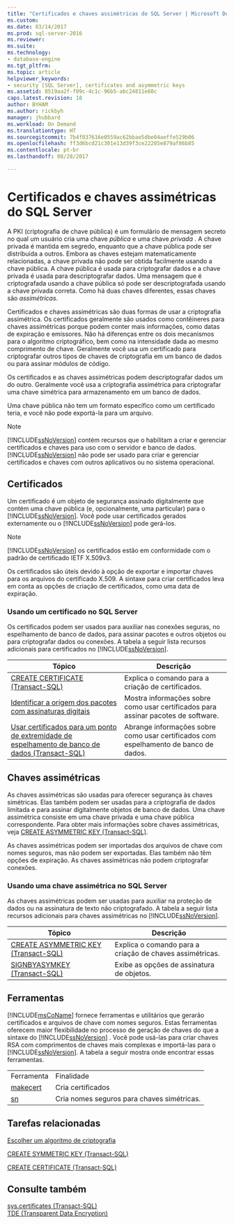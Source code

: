 ```yaml
---
title: "Certificados e chaves assimétricas do SQL Server | Microsoft Docs"
ms.custom: 
ms.date: 03/14/2017
ms.prod: sql-server-2016
ms.reviewer: 
ms.suite: 
ms.technology:
- database-engine
ms.tgt_pltfrm: 
ms.topic: article
helpviewer_keywords:
- security [SQL Server], certificates and asymmetric keys
ms.assetid: 8519aa2f-f09c-4c1c-96b5-abc24811e60c
caps.latest.revision: 18
author: BYHAM
ms.author: rickbyh
manager: jhubbard
ms.workload: On Demand
ms.translationtype: HT
ms.sourcegitcommit: 7b4f037616e0559ac62bbae5dbe04aeffe529b06
ms.openlocfilehash: ff3d6bcd21c301e13d39f3ce22205e879af86b85
ms.contentlocale: pt-br
ms.lasthandoff: 08/28/2017

---
```

# <a name="sql-server-certificates-and-asymmetric-keys"></a>Certificados e chaves assimétricas do SQL Server
  A PKI (criptografia de chave pública) é um formulário de mensagem secreto no qual um usuário cria uma chave *pública* e uma chave *privada* . A chave privada é mantida em segredo, enquanto que a chave pública pode ser distribuída a outros. Embora as chaves estejam matematicamente relacionadas, a chave privada não pode ser obtida facilmente usando a chave pública. A chave pública é usada para criptografar dados e a chave privada é usada para descriptografar dados. Uma mensagem que é criptografada usando a chave pública só pode ser descriptografada usando a chave privada correta. Como há duas chaves diferentes, essas chaves são *assimétricas*.  
  
 Certificados e chaves assimétricas são duas formas de usar a criptografia assimétrica. Os certificados geralmente são usados como contêineres para chaves assimétricas porque podem conter mais informações, como datas de expiração e emissores. Não há diferenças entre os dois mecanismos para o algoritmo criptográfico, bem como na intensidade dada ao mesmo comprimento de chave. Geralmente você usa um certificado para criptografar outros tipos de chaves de criptografia em um banco de dados ou para assinar módulos de código.  
  
 Os certificados e as chaves assimétricas podem descriptografar dados um do outro. Geralmente você usa a criptografia assimétrica para criptografar uma chave simétrica para armazenamento em um banco de dados.  
  
 Uma chave pública não tem um formato específico como um certificado teria, e você não pode exportá-la para um arquivo.  
  
> [!NOTE]  
>  [!INCLUDE[ssNoVersion](../../includes/ssnoversion-md.md)] contém recursos que o habilitam a criar e gerenciar certificados e chaves para uso com o servidor e banco de dados. [!INCLUDE[ssNoVersion](../../includes/ssnoversion-md.md)] não pode ser usado para criar e gerenciar certificados e chaves com outros aplicativos ou no sistema operacional.  
  
## <a name="certificates"></a>Certificados  
 Um certificado é um objeto de segurança assinado digitalmente que contém uma chave pública (e, opcionalmente, uma particular) para o [!INCLUDE[ssNoVersion](../../includes/ssnoversion-md.md)]. Você pode usar certificados gerados externamente ou o [!INCLUDE[ssNoVersion](../../includes/ssnoversion-md.md)] pode gerá-los.  
  
> [!NOTE]  
>  [!INCLUDE[ssNoVersion](../../includes/ssnoversion-md.md)] os certificados estão em conformidade com o padrão de certificado IETF X.509v3.  
  
 Os certificados são úteis devido à opção de exportar e importar chaves para os arquivos do certificado X.509. A sintaxe para criar certificados leva em conta as opções de criação de certificados, como uma data de expiração.  
  
### <a name="using-a-certificate-in-sql-server"></a>Usando um certificado no SQL Server  
 Os certificados podem ser usados para auxiliar nas conexões seguras, no espelhamento de banco de dados, para assinar pacotes e outros objetos ou para criptografar dados ou conexões. A tabela a seguir lista recursos adicionais para certificados no [!INCLUDE[ssNoVersion](../../includes/ssnoversion-md.md)].  
  
|Tópico|Descrição|  
|-----------|-----------------|  
|[CREATE CERTIFICATE &#40;Transact-SQL&#41;](../../t-sql/statements/create-certificate-transact-sql.md)|Explica o comando para a criação de certificados.|  
|[Identificar a origem dos pacotes com assinaturas digitais](../../integration-services/security/identify-the-source-of-packages-with-digital-signatures.md)|Mostra informações sobre como usar certificados para assinar pacotes de software.|  
|[Usar certificados para um ponto de extremidade de espelhamento de banco de dados &#40;Transact-SQL&#41;](../../database-engine/database-mirroring/use-certificates-for-a-database-mirroring-endpoint-transact-sql.md)|Abrange informações sobre como usar certificados com espelhamento de banco de dados.|  
  
## <a name="asymmetric-keys"></a>Chaves assimétricas  
 As chaves assimétricas são usadas para oferecer segurança às chaves simétricas. Elas também podem ser usadas para a criptografia de dados limitada e para assinar digitalmente objetos de banco de dados. Uma chave assimétrica consiste em uma chave privada e uma chave pública correspondente. Para obter mais informações sobre chaves assimétricas, veja [CREATE ASYMMETRIC KEY &#40;Transact-SQL&#41;](../../t-sql/statements/create-asymmetric-key-transact-sql.md).  
  
 As chaves assimétricas podem ser importadas dos arquivos de chave com nomes seguros, mas não podem ser exportadas. Elas também não têm opções de expiração. As chaves assimétricas não podem criptografar conexões.  
  
### <a name="using-an-asymmetric-key-in-sql-server"></a>Usando uma chave assimétrica no SQL Server  
 As chaves assimétricas podem ser usadas para auxiliar na proteção de dados ou na assinatura de texto não criptografado. A tabela a seguir lista recursos adicionais para chaves assimétricas no [!INCLUDE[ssNoVersion](../../includes/ssnoversion-md.md)].  
  
|Tópico|Descrição|  
|-----------|-----------------|  
|[CREATE ASYMMETRIC KEY &#40;Transact-SQL&#41;](../../t-sql/statements/create-asymmetric-key-transact-sql.md)|Explica o comando para a criação de chaves assimétricas.|  
|[SIGNBYASYMKEY &#40;Transact-SQL&#41;](../../t-sql/functions/signbyasymkey-transact-sql.md)|Exibe as opções de assinatura de objetos.|  
  
## <a name="tools"></a>Ferramentas  
 [!INCLUDE[msCoName](../../includes/msconame-md.md)] fornece ferramentas e utilitários que gerarão certificados e arquivos de chave com nomes seguros. Estas ferramentas oferecem maior flexibilidade no processo de geração de chaves do que a sintaxe do [!INCLUDE[ssNoVersion](../../includes/ssnoversion-md.md)] . Você pode usá-las para criar chaves RSA com comprimentos de chaves mais complexas e importá-las para o [!INCLUDE[ssNoVersion](../../includes/ssnoversion-md.md)]. A tabela a seguir mostra onde encontrar essas ferramentas.  
  
|||  
|-|-|  
|Ferramenta|Finalidade|  
|[makecert](http://msdn2.microsoft.com/library/bfsktky3\(VS.80\).aspx)|Cria certificados|  
|[sn](http://msdn2.microsoft.com/library/k5b5tt23\(VS.80\).aspx)|Cria nomes seguros para chaves simétricas.|  
  
## <a name="related-tasks"></a>Tarefas relacionadas  
 [Escolher um algoritmo de criptografia](../../relational-databases/security/encryption/choose-an-encryption-algorithm.md)  
  
 [CREATE SYMMETRIC KEY &#40;Transact-SQL&#41;](../../t-sql/statements/create-symmetric-key-transact-sql.md)  
  
 [CREATE CERTIFICATE &#40;Transact-SQL&#41;](../../t-sql/statements/create-certificate-transact-sql.md)  
  
## <a name="see-also"></a>Consulte também  
 [sys.certificates &#40;Transact-SQL&#41;](../../relational-databases/system-catalog-views/sys-certificates-transact-sql.md)   
 [TDE &#40;Transparent Data Encryption&#41;](../../relational-databases/security/encryption/transparent-data-encryption.md)  
  
  

